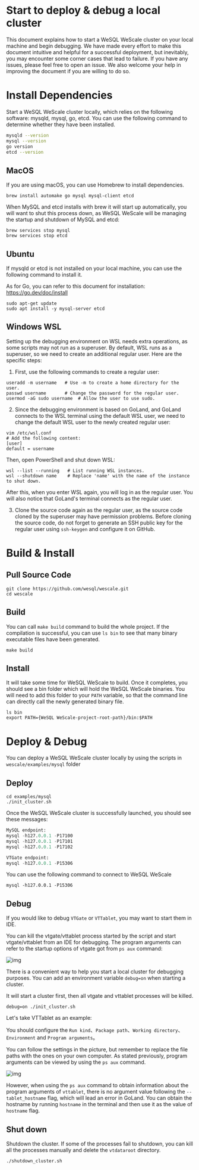 Start to deploy & debug a local cluster
=====================

This document explains how to start a WeSQL WeScale cluster on your local machine and begin debugging. We have made every effort to make this document intuitive and helpful for a successful deployment, but inevitably, you may encounter some corner cases that lead to failure. If you have any issues, please feel free to open an issue. We also welcome your help in improving the document if you are willing to do so.

# **Install Dependencies**

Start a WeSQL WeScale cluster locally, which relies on the following software: mysqld, mysql, go, etcd. You can use the following command to determine whether they have been installed.

```Bash
mysqld --version
mysql --version
go version
etcd --version
```

## **MacOS**

If you are using macOS, you can use Homebrew to install dependencies.

```Shell
brew install automake go mysql mysql-client etcd
```

When MySQL and etcd installs with brew it will start up automatically, you will want to shut this process down, as WeSQL WeScale will be managing the startup and shutdown of MySQL and etcd:

```Shell
brew services stop mysql
brew services stop etcd
```

## **Ubuntu**

If mysqld or etcd is not installed on your local machine, you can use the following command to install it.

As for Go, you can refer to this document for installation: https://go.dev/doc/install

```Shell
sudo apt-get update
sudo apt install -y mysql-server etcd 
```

## **Windows WSL**

Setting up the debugging environment on WSL needs extra operations, as some scripts may not run as a superuser. By default, WSL runs as a superuser, so we need to create an additional regular user. Here are the specific steps:

1. First, use the following commands to create a regular user:
```shell
useradd -m username   # Use -m to create a home directory for the user.
passwd username       # Change the password for the regular user.
usermod -aG sudo username  # Allow the user to use sudo.
```

2. Since the debugging environment is based on GoLand, and GoLand connects to the WSL terminal using the default WSL user, we need to change the default WSL user to the newly created regular user:
```shell
vim /etc/wsl.conf
# Add the following content:
[user]
default = username
```

Then, open PowerShell and shut down WSL:
```shell
wsl --list --running   # List running WSL instances.
wsl --shutdown name    # Replace 'name' with the name of the instance to shut down.
```

After this, when you enter WSL again, you will log in as the regular user. You will also notice that GoLand's terminal connects as the regular user.

3. Clone the source code again as the regular user, as the source code cloned by the superuser may have permission problems. Before cloning the source code, do not forget to generate an SSH public key for the regular user using `ssh-keygen` and configure it on GitHub.

# **Build & Install**

## **Pull Source Code**

```Shell
git clone https://github.com/wesql/wescale.git
cd wescale
```

## **Build**

You can call `make build` command to build the whole project. If the compilation is successful, you can use `ls bin` to see that many binary executable files have been generated.

```Shell
make build
```

## Install

It will take some time for WeSQL WeScale to build. Once it completes, you should see a bin folder which will hold the  WeSQL WeScale binaries. You will need to add this folder to your `PATH` variable, so that the command line can directly call the newly generated binary file.

```Shell
ls bin
export PATH={WeSQL WeScale-project-root-path}/bin:$PATH
```

# **Deploy** **&** **Debug**

You can deploy a WeSQL WeScale cluster locally by using the scripts in `wescale/examples/mysql` folder

## **Deploy**

```Shell
cd examples/mysql
./init_cluster.sh
```

Once the WeSQL WeScale cluster is successfully launched, you should see these messages:

```SQL
MySQL endpoint:
mysql -h127.0.0.1 -P17100
mysql -h127.0.0.1 -P17101
mysql -h127.0.0.1 -P17102

VTGate endpoint:
mysql -h127.0.0.1 -P15306
```

You can use the following command to connect to WeSQL WeScale

```Shell
mysql -h127.0.0.1 -P15306
```

## Debug

If you would like to debug `VTGate` or `VTTablet`, you may want to start them in IDE.

You can kill the vtgate/vttablet process started by the script and start vtgate/vttablet from an IDE for debugging. The program arguments can refer to the startup options of vtgate got from `ps aux` command:

![img](images/ps_aux.png)

There is a convenient way to help you start a local cluster for debugging purposes. You can add an environment variable `debug=on` when starting a cluster.

It will start a cluster first, then all vtgate and vttablet processes will be killed.

```Shell
debug=on ./init_cluster.sh
```

Let's take VTTablet as an example:

You should configure the `Run kind`、`Package path`、`Working directory`、`Environment` and `Program arguments`。

You can follow the settings in the picture, but remember to replace the file paths with the ones on your own computer. As stated previously, program arguments can be viewed by using the `ps aux` command.

![img](images/debug_goland.png)

However, when using the `ps aux` command to obtain information about the program arguments of `vttablet`, there is no argument value following the `--tablet_hostname` flag, which will lead an error in GoLand. You can obtain the hostname by running `hostname` in the terminal and then use it as the value of `hostname` flag.

## Shut down

Shutdown the cluster. If some of the processes fail to shutdown, you can kill all the processes manually and delete the `vtdataroot` directory.

```Shell
./shutdown_cluster.sh
```

